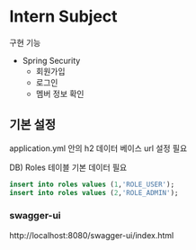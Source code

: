 # Intern Subject

구현 기능
- Spring Security
  - 회원가입
  - 로그인
  - 멤버 정보 확인

## 기본 설정

application.yml 안의 h2 데이터 베이스 url 설정 필요

DB) Roles 테이블 기본 데이터 필요

```sql
insert into roles values (1,'ROLE_USER');
insert into roles values (2,'ROLE_ADMIN');
```

### swagger-ui
http://localhost:8080/swagger-ui/index.html
